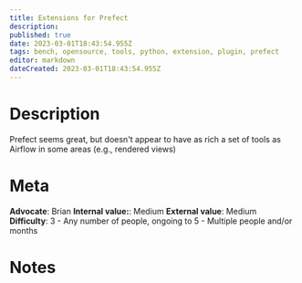 ```yaml
---
title: Extensions for Prefect
description: 
published: true
date: 2023-03-01T18:43:54.955Z
tags: bench, opensource, tools, python, extension, plugin, prefect
editor: markdown
dateCreated: 2023-03-01T18:43:54.955Z
---
```


# Description
Prefect seems great, but doesn't appear to have as rich a set of tools as Airflow in some areas (e.g., rendered views)

# Meta
**Advocate**: Brian
**Internal value:**: Medium
**External value**: Medium
**Difficulty**: 3 - Any number of people, ongoing to 5 - Multiple people and/or months

# Notes
